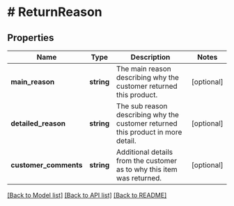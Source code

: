 # # ReturnReason

## Properties

Name | Type | Description | Notes
------------ | ------------- | ------------- | -------------
**main_reason** | **string** | The main reason describing why the customer returned this product. | [optional]
**detailed_reason** | **string** | The sub reason describing why the customer returned this product in more detail. | [optional]
**customer_comments** | **string** | Additional details from the customer as to why this item was returned. | [optional]

[[Back to Model list]](../../README.md#models) [[Back to API list]](../../README.md#endpoints) [[Back to README]](../../README.md)
